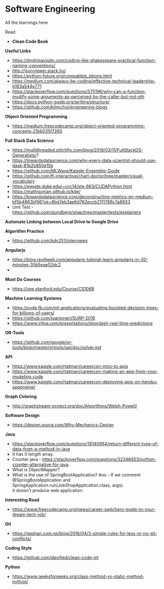 # Software Engineering

All the learnings here

Read  
- **Clean Code Book**


**Useful Links**   
- https://dmitripavlutin.com/coding-like-shakespeare-practical-function-naming-conventions/  
- http://jsonviewer.stack.hu/
- https://python-future.org/compatible_idioms.html  
- https://medium.com/always-be-coding/effective-technical-leadership-b193a544e771  
- https://stackoverflow.com/questions/575196/why-can-a-function-modify-some-arguments-as-perceived-by-the-caller-but-not-oth  
- https://docs.python-guide.org/writing/structure/ 
- https://github.com/kilimchoi/engineering-blogs

**Object Oriented Programming**  
- https://medium.freecodecamp.org/object-oriented-programming-concepts-21bb035f7260  

**Full Stack Data Science**  
- https://multithreaded.stitchfix.com/blog/2019/03/11/FullStackDS-Generalists/?
- https://towardsdatascience.com/why-every-data-scientist-should-use-dask-81b2b850e15b
- https://github.com/MLWave/Kaggle-Ensemble-Guide
- https://github.com/ft-interactive/chart-doctor/tree/master/visual-vocabulary
- https://people.duke.edu/~ccc14/sta-663/CUDAPython.html
- https://mathisonian.github.io/kde/
- https://towardsdatascience.com/deconstructing-metrics-on-medium-bf5b4863bf96?sk=8bd7eb3ae6d762eccb2111788c7a8933
- Unit Test - https://github.com/slundberg/shap/tree/master/tests/explainers

**Automate Linking between Local Drive to Google Drive**


**Algorithm Practice**
- https://github.com/kdn251/interviews


**Angularjs**
- https://blog.revillweb.com/angularjs-tutorial-learn-angularjs-in-30-minutes-35b5eae52dc2
- 

**Must Do Courses**
- https://see.stanford.edu/Course/CS106B

**Machine Learning Systems**
- https://code.fb.com/ml-applications/evaluating-boosted-decision-trees-for-billions-of-users/
- https://github.com/juanjoneri/SURP-2018
- https://www.infoq.com/presentations/doordash-real-time-predictions

**OR-Tools**
- https://github.com/google/or-tools/blob/master/ortools/sat/doc/solver.md

**API**
- https://www.kaggle.com/rtatman/careercon-intro-to-apis
- https://www.kaggle.com/rtatman/careercon-making-an-app-from-your-modeling-code
- https://www.kaggle.com/rtatman/careercon-deploying-apis-on-heroku-appengine/


**Graph Coloring**
- http://graphstream-project.org/doc/Algorithms/Welsh-Powell/

**Software Design**
- https://design.quora.com/Why-Mechanics-Design


**Java**
- https://stackoverflow.com/questions/18140964/return-different-type-of-data-from-a-method-in-java
- It has 0 length array.
- Counter java - https://stackoverflow.com/questions/32348453/python-counter-alternative-for-java.
- What is ObjectMapper?
- What is the use of SpringBootApplication?
  Ans - If we comment @SpringBootApplication and SpringApplication.run(JobShopApplication.class, args).    
  It doesn't produce web application.

**Interesting Read**
- https://www.freecodecamp.org/news/career-switchers-guide-to-your-dream-tech-job/

**Git**
- https://geshan.com.np/blog/2016/04/3-simple-rules-for-less-or-no-git-conflicts/

**Coding Style**
- https://github.com/davified/clean-code-ml

**Python**
- https://www.geeksforgeeks.org/class-method-vs-static-method-python/
